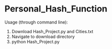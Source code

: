 # Personal_Hash_Function

Usage (through command line):
1. Download Hash_Project.py and Cities.txt
2. Navigate to download directory
3. python Hash_Project.py
